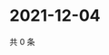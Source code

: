 # 2021-12-04

共 0 条

<!-- BEGIN WEIBO -->
<!-- 最后更新时间 Sat Dec 04 2021 01:12:02 GMT+0800 (China Standard Time) -->

<!-- END WEIBO -->
